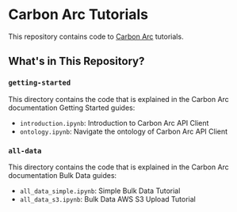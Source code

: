 # Carbon Arc Tutorials

This repository contains code to [Carbon Arc](https://github.com/Carbon-Arc/carbonarc) tutorials.

## What's in This Repository?

### `getting-started`
This directory contains the code that is explained in the Carbon Arc documentation Getting Started guides:
* `introduction.ipynb`: Introduction to Carbon Arc API Client
* `ontology.ipynb`: Navigate the ontology of Carbon Arc API Client

### `all-data`
This directory contains the code that is explained in the Carbon Arc documentation Bulk Data guides:
* `all_data_simple.ipynb`: Simple Bulk Data Tutorial
* `all_data_s3.ipynb`: Bulk Data AWS S3 Upload Tutorial
